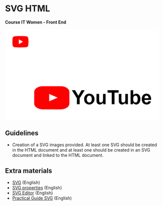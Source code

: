 # SVG HTML
<b> Course IT Women - Front End </b>
<br>
<p align="center">
  <img src="https://github.com/glauciabierwagen/svg-html-css/blob/main/images/readmeimage.png" width="650"  heigth="650"/>
</p>

## Guidelines
- Creation of a SVG images provided. At least one SVG should be created in the HTML document and at least one should be created in an SVG document and linked to the HTML document. 

## Extra materials 

- [SVG](https://www.w3schools.com/graphics/svg_intro.asp) (English)
- [SVG properties](https://css-tricks.com/svg-properties-and-css/) (English)
- [SVG Editor](https://petercollingridge.appspot.com/svg-editor) (English)
- [Practical Guide SVG](https://svgontheweb.com/) (English)

